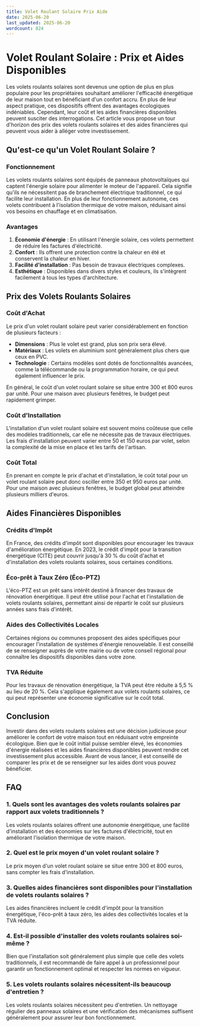 ```yaml
---
title: Volet Roulant Solaire Prix Aide
date: 2025-06-20
last_updated: 2025-06-20
wordcount: 824
---
```


# Volet Roulant Solaire : Prix et Aides Disponibles

Les volets roulants solaires sont devenus une option de plus en plus populaire pour les propriétaires souhaitant améliorer l'efficacité énergétique de leur maison tout en bénéficiant d'un confort accru. En plus de leur aspect pratique, ces dispositifs offrent des avantages écologiques indéniables. Cependant, leur coût et les aides financières disponibles peuvent susciter des interrogations. Cet article vous propose un tour d'horizon des prix des volets roulants solaires et des aides financières qui peuvent vous aider à alléger votre investissement.

## Qu'est-ce qu'un Volet Roulant Solaire ?

### Fonctionnement

Les volets roulants solaires sont équipés de panneaux photovoltaïques qui captent l'énergie solaire pour alimenter le moteur de l'appareil. Cela signifie qu'ils ne nécessitent pas de branchement électrique traditionnel, ce qui facilite leur installation. En plus de leur fonctionnement autonome, ces volets contribuent à l'isolation thermique de votre maison, réduisant ainsi vos besoins en chauffage et en climatisation.

### Avantages

1. **Économie d'énergie** : En utilisant l'énergie solaire, ces volets permettent de réduire les factures d'électricité.
2. **Confort** : Ils offrent une protection contre la chaleur en été et conservent la chaleur en hiver.
3. **Facilité d'installation** : Pas besoin de travaux électriques complexes.
4. **Esthétique** : Disponibles dans divers styles et couleurs, ils s'intègrent facilement à tous les types d'architecture.

## Prix des Volets Roulants Solaires

### Coût d'Achat

Le prix d'un volet roulant solaire peut varier considérablement en fonction de plusieurs facteurs :

- **Dimensions** : Plus le volet est grand, plus son prix sera élevé.
- **Matériaux** : Les volets en aluminium sont généralement plus chers que ceux en PVC.
- **Technologie** : Certains modèles sont dotés de fonctionnalités avancées, comme la télécommande ou la programmation horaire, ce qui peut également influencer le prix.

En général, le coût d'un volet roulant solaire se situe entre 300 et 800 euros par unité. Pour une maison avec plusieurs fenêtres, le budget peut rapidement grimper.

### Coût d'Installation

L'installation d'un volet roulant solaire est souvent moins coûteuse que celle des modèles traditionnels, car elle ne nécessite pas de travaux électriques. Les frais d'installation peuvent varier entre 50 et 150 euros par volet, selon la complexité de la mise en place et les tarifs de l'artisan.

### Coût Total

En prenant en compte le prix d'achat et d'installation, le coût total pour un volet roulant solaire peut donc osciller entre 350 et 950 euros par unité. Pour une maison avec plusieurs fenêtres, le budget global peut atteindre plusieurs milliers d'euros.

## Aides Financières Disponibles

### Crédits d'Impôt

En France, des crédits d'impôt sont disponibles pour encourager les travaux d'amélioration énergétique. En 2023, le crédit d'impôt pour la transition énergétique (CITE) peut couvrir jusqu'à 30 % du coût d'achat et d'installation des volets roulants solaires, sous certaines conditions.

### Éco-prêt à Taux Zéro (Éco-PTZ)

L'éco-PTZ est un prêt sans intérêt destiné à financer des travaux de rénovation énergétique. Il peut être utilisé pour l'achat et l'installation de volets roulants solaires, permettant ainsi de répartir le coût sur plusieurs années sans frais d'intérêt.

### Aides des Collectivités Locales

Certaines régions ou communes proposent des aides spécifiques pour encourager l'installation de systèmes d'énergie renouvelable. Il est conseillé de se renseigner auprès de votre mairie ou de votre conseil régional pour connaître les dispositifs disponibles dans votre zone.

### TVA Réduite

Pour les travaux de rénovation énergétique, la TVA peut être réduite à 5,5 % au lieu de 20 %. Cela s'applique également aux volets roulants solaires, ce qui peut représenter une économie significative sur le coût total.

## Conclusion

Investir dans des volets roulants solaires est une décision judicieuse pour améliorer le confort de votre maison tout en réduisant votre empreinte écologique. Bien que le coût initial puisse sembler élevé, les économies d'énergie réalisées et les aides financières disponibles peuvent rendre cet investissement plus accessible. Avant de vous lancer, il est conseillé de comparer les prix et de se renseigner sur les aides dont vous pouvez bénéficier.

## FAQ

### 1. Quels sont les avantages des volets roulants solaires par rapport aux volets traditionnels ?

Les volets roulants solaires offrent une autonomie énergétique, une facilité d'installation et des économies sur les factures d'électricité, tout en améliorant l'isolation thermique de votre maison.

### 2. Quel est le prix moyen d'un volet roulant solaire ?

Le prix moyen d'un volet roulant solaire se situe entre 300 et 800 euros, sans compter les frais d'installation.

### 3. Quelles aides financières sont disponibles pour l'installation de volets roulants solaires ?

Les aides financières incluent le crédit d'impôt pour la transition énergétique, l'éco-prêt à taux zéro, les aides des collectivités locales et la TVA réduite.

### 4. Est-il possible d'installer des volets roulants solaires soi-même ?

Bien que l'installation soit généralement plus simple que celle des volets traditionnels, il est recommandé de faire appel à un professionnel pour garantir un fonctionnement optimal et respecter les normes en vigueur.

### 5. Les volets roulants solaires nécessitent-ils beaucoup d'entretien ?

Les volets roulants solaires nécessitent peu d'entretien. Un nettoyage régulier des panneaux solaires et une vérification des mécanismes suffisent généralement pour assurer leur bon fonctionnement.